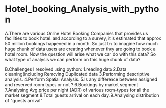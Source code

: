 # Hotel_booking_Analysis_with_python
A.There are various Online Hotel Booking Companies that provides us facilities to book hotel.
and according to a survey, it is estimated that approx 50 million bookings happened in a month.
So just try to imagine how much huge chunk of data users are creating whenever they are going to book
a hotel room.
Now the question will arise what we can do with this data?
So what type of analysis we can perform on this huge chunk of data?


B.Challenges I resolved using python:
1.reading data
2.Data cleaning(including Removing Duplicated data
3.Performing descriptive analysis.
4.Perform Spatial Analysis.
5.Is any difference between assigned and reserved room types or not ?
6.Bookings by market segment
7.Analysing Avg.price per night (ADR) of various room-types for all the market segment
8.Total guests arrival on each day.
9.Analysing distribution of "guests arrival"
